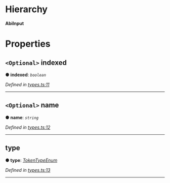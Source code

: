

# Hierarchy

**AbiInput**

# Properties

<a id="indexed"></a>

## `<Optional>` indexed

**● indexed**: *`boolean`*

*Defined in [types.ts:11](https://github.com/paritytech/js-libs/blob/90978f6/packages/abi/src/types.ts#L11)*

___
<a id="name"></a>

## `<Optional>` name

**● name**: *`string`*

*Defined in [types.ts:12](https://github.com/paritytech/js-libs/blob/90978f6/packages/abi/src/types.ts#L12)*

___
<a id="type"></a>

##  type

**● type**: *[TokenTypeEnum](../modules/_types_.md#tokentypeenum)*

*Defined in [types.ts:13](https://github.com/paritytech/js-libs/blob/90978f6/packages/abi/src/types.ts#L13)*

___

